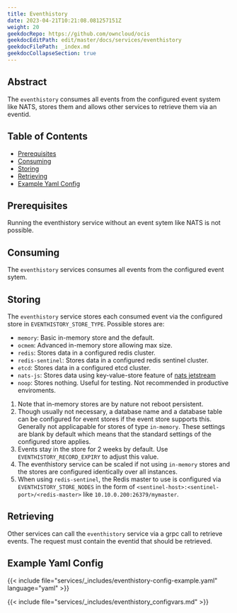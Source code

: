 ```yaml
---
title: Eventhistory
date: 2023-04-21T10:21:08.081257151Z
weight: 20
geekdocRepo: https://github.com/owncloud/ocis
geekdocEditPath: edit/master/docs/services/eventhistory
geekdocFilePath: _index.md
geekdocCollapseSection: true
---
```


## Abstract

The `eventhistory` consumes all events from the configured event system like NATS, stores them and allows other services to retrieve them via an eventid.

## Table of Contents

* [Prerequisites](#prerequisites)
* [Consuming](#consuming)
* [Storing](#storing)
* [Retrieving](#retrieving)
* [Example Yaml Config](#example-yaml-config)

## Prerequisites

Running the eventhistory service without an event sytem like NATS is not possible.

## Consuming

The `eventhistory` services consumes all events from the configured event sytem.

## Storing

The `eventhistory` service stores each consumed event via the configured store in `EVENTHISTORY_STORE_TYPE`. Possible stores are:
  -   `memory`: Basic in-memory store and the default.
  -   `ocmem`: Advanced in-memory store allowing max size.
  -   `redis`: Stores data in a configured redis cluster.
  -   `redis-sentinel`: Stores data in a configured redis sentinel cluster.
  -   `etcd`: Stores data in a configured etcd cluster.
  -   `nats-js`: Stores data using key-value-store feature of [nats jetstream](https://docs.nats.io/nats-concepts/jetstream/key-value-store)
  -   `noop`: Stores nothing. Useful for testing. Not recommended in productive enviroments.
1.  Note that in-memory stores are by nature not reboot persistent.
2.  Though usually not necessary, a database name and a database table can be configured for event stores if the event store supports this. Generally not applicapable for stores of type `in-memory`. These settings are blank by default which means that the standard settings of the configured store applies.
3.  Events stay in the store for 2 weeks by default. Use `EVENTHISTORY_RECORD_EXPIRY` to adjust this value.
4.  The eventhistory service can be scaled if not using `in-memory` stores and the stores are configured identically over all instances.
5.  When using `redis-sentinel`, the Redis master to use is configured via `EVENTHISTORY_STORE_NODES` in the form of `<sentinel-host>:<sentinel-port>/<redis-master>` like `10.10.0.200:26379/mymaster`.

## Retrieving

Other services can call the `eventhistory` service via a grpc call to retrieve events. The request must contain the eventid that should be retrieved.

## Example Yaml Config

{{< include file="services/_includes/eventhistory-config-example.yaml"  language="yaml" >}}

{{< include file="services/_includes/eventhistory_configvars.md" >}}

